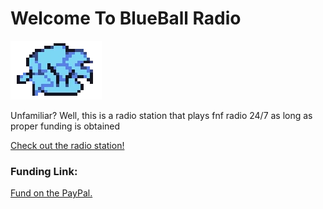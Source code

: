 # Welcome To BlueBall Radio
![](Boyfriend_Icon_Pixel.png)

Unfamiliar? Well, this is a radio station that plays fnf radio 24/7 as long as proper funding is obtained

[Check out the radio station!](http://us3.internet-radio.com:8069/stream)



### Funding Link:
[Fund on the PayPal.](https://paypal.me/JGriffinBC?country.x=US&locale.x=en_US)
